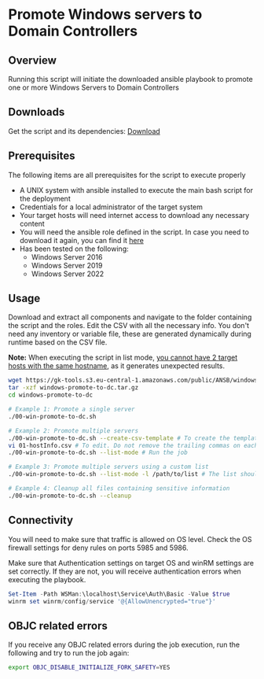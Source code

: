 <h1>Promote Windows servers to Domain Controllers</h1>

<h2>Overview</h2>

Running this script will initiate the downloaded ansible playbook to promote one or more Windows Servers to Domain Controllers

<h2>Downloads</h2>

Get the script and its dependencies: <a href='https://gk-tools.s3.eu-central-1.amazonaws.com/public/ANSB/windows-promote-to-dc.tar.gz' target="_blank">Download</a>

<h2>Prerequisites</h2>

The following items are all prerequisites for the script to execute properly

* A UNIX system with ansible installed to execute the main bash script for the deployment
* Credentials for a local administrator of the target system
* Your target hosts will need internet access to download any necessary content
* You will need the ansible role defined in the script. In case you need to download it again, you can find it
	<a href='https://gk-tools.s3.eu-central-1.amazonaws.com/public/ANSB/windows-promote-to-dc.tar.gz' target="_blank">here</a>
* Has been tested on the following:
	- Windows Server 2016
	- Windows Server 2019
	- Windows Server 2022

<h2>Usage</h2>

Download and extract all components and navigate to the folder containing the script and the roles. Edit the CSV with all the necessary info. You don't need any inventory or variable file, these are generated dynamically during runtime based on the CSV file.

<b>Note:</b> When executing the script in list mode, <u>you cannot have 2 target hosts with the same hostname</u>, as it generates unexpected results.



```bash
wget https://gk-tools.s3.eu-central-1.amazonaws.com/public/ANSB/windows-promote-to-dc.tar.gz
tar -xzf windows-promote-to-dc.tar.gz
cd windows-promote-to-dc

# Example 1: Promote a single server
./00-win-promote-to-dc.sh

# Example 2: Promote multiple servers
./00-win-promote-to-dc.sh --create-csv-template # To create the template CSV
vi 01-hostInfo.csv # To edit. Do not remove the trailing commas on each row, there is an empty collumb in the end
./00-win-promote-to-dc.sh --list-mode # Run the job

# Example 3: Promote multiple servers using a custom list
./00-win-promote-to-dc.sh --list-mode -l /path/to/list # The list should be formatted exactly as the template

# Example 4: Cleanup all files containing sensitive information
./00-win-promote-to-dc.sh --cleanup
```


<h2>Connectivity</h2>

You will need to make sure that traffic is allowed on OS level. Check the OS firewall settings for deny rules on ports 5985 and 5986.

Make sure that Authentication settings on target OS and winRM settings are set correctly. If they are not, you will receive authentication errors when executing the playbook.

```powershell
Set-Item -Path WSMan:\localhost\Service\Auth\Basic -Value $true
winrm set winrm/config/service '@{AllowUnencrypted="true"}'
```

<h2>OBJC related errors</h2>

If you receive any OBJC related errors during the job execution, run the following and try to run the job again:

```bash
export OBJC_DISABLE_INITIALIZE_FORK_SAFETY=YES
```
